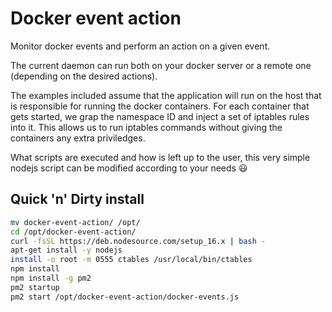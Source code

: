 # Docker event action
Monitor docker events and perform an action on a given event.

The current daemon can run both on your docker server or a remote one (depending on the desired actions).

The examples included assume that the application will run on the host that is responsible for running the docker containers. For each container that gets started, we grap the namespace ID and inject a set of iptables rules into it. This allows us to run iptables commands without giving the containers any extra priviledges.

What scripts are executed and how is left up to the user, this very simple nodejs script can be modified according to your needs 😃

## Quick 'n' Dirty install
```bash
mv docker-event-action/ /opt/
cd /opt/docker-event-action/
curl -fsSL https://deb.nodesource.com/setup_16.x | bash -
apt-get install -y nodejs
install -o root -m 0555 ctables /usr/local/bin/ctables
npm install
npm install -g pm2
pm2 startup
pm2 start /opt/docker-event-action/docker-events.js
```
